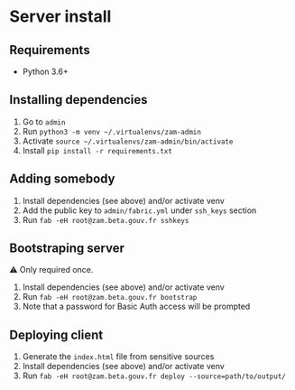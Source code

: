 # Server install

## Requirements

*   Python 3.6+

## Installing dependencies

1.  Go to `admin`
2.  Run `python3 -m venv ~/.virtualenvs/zam-admin`
3.  Activate `source ~/.virtualenvs/zam-admin/bin/activate`
4.  Install `pip install -r requirements.txt`

## Adding somebody

1.  Install dependencies (see above) and/or activate venv
2.  Add the public key to `admin/fabric.yml` under `ssh_keys` section
3.  Run `fab -eH root@zam.beta.gouv.fr sshkeys`

## Bootstraping server

⚠️ Only required once.

1.  Install dependencies (see above) and/or activate venv
2.  Run `fab -eH root@zam.beta.gouv.fr bootstrap`
3.  Note that a password for Basic Auth access will be prompted

## Deploying client

1.  Generate the `index.html` file from sensitive sources
2.  Install dependencies (see above) and/or activate venv
3.  Run `fab -eH root@zam.beta.gouv.fr deploy --source=path/to/output/`
